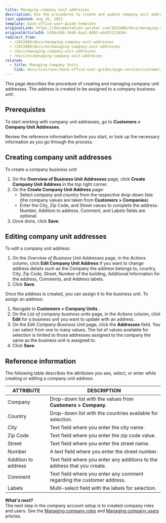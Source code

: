 ```yaml
---
title: Managing company unit addresses
description: Use the procedures to create and update company unit addresses after company units have been created in the Back Office.
last_updated: Aug 10, 2021
template: back-office-user-guide-template
originalLink: https://documentation.spryker.com/2021080/docs/managing-company-unit-addresses
originalArticleId: b3bbc8db-3448-4aa1-8d93-eb435113d36c
redirect_from:
  - /2021080/docs/managing-company-unit-addresses
  - /2021080/docs/en/managing-company-unit-addresses
  - /docs/managing-company-unit-addresses
  - /docs/en/managing-company-unit-addresses
related:
  - title: Managing Company Units
    link: docs/scos/user/back-office-user-guides/page.version/customer/company-account/managing-company-units.html
---
```


This page describes the procedure of creating and managing company unit addresses. The address is created to be assigned to a company business unit.

## Prerequistes

To start working with company unit addresses, go to **Customers&nbsp;<span aria-label="and then">></span> Company Unit Addresses**.

Review the reference information before you start, or look up the necessary information as you go through the process.

## Creating company unit addresses

To create a company business unit:
1. On the **Overview of Business Unit Addresses** page, click **Create Company Unit Address** in the top right corner.
2. On the **Create Company Unit Address** page:
    * Select _company_ and _country_ from the respective drop-down lists (the company values are taken from **Customers&nbsp;<span aria-label="and then">></span> Companies**).
    * Enter the City, Zip Code, and Street values to complete the address. Number, Addition to address, Comment, and Labels fields are optional.
3. Once done, click **Save**.

## Editing company unit addresses

To edit a company unit address:
1. On the *Overview of Business Unit Addresses* page, in the *Actions* column, click **Edit Company Unit Address** if you want to change address details such as the Company the address belongs to, country, City, Zip Code, Street, Number of the building, Additional Information for the address, Comments, and Address labels.
2. Click **Save**.

Once the address is created, you can assign it to the business unit.
To assign an address:
1. Navigate to **Customers&nbsp;<span aria-label="and then">></span> Company Units** .
2. On the *List of company business units* page,  in the _Actions_ column, click **Edit** for a business unit you want to update with an address.
3. On the *Edit Company Business Unit* page, click the **Addresses** field. You can select from one to many values. The list of values available for selection is limited to those addresses assigned to the company the same as the business unit is assigned to.
4. Click **Save**.

## Reference information

The following table describes the attributes you see, select, or enter while creating or editing a company unit address.

| ATTRIBUTE | DESCRIPTION |
| --- | --- |
| Company | Drop-down list with the values from **Customers&nbsp;<span aria-label="and then">></span> Company**. |
| Country | Drop-down list with the countries available for selection. |
| City | Text field where you enter the city name. |
| Zip Code | Text field where you enter the zip code value. |
| Street | Text field where you enter the street name. |
| Number | A text field where you enter the street number. |
|Addition to address|Text field where you enter any additions to the address that you create.|
|Comment|Text field where you enter any comment regarding the customer address.|
|Labels| Multi-select field with the labels for selection.|

**What's next?**
<br>The next step in the company account setup is to created company roles and users. See the [Managing company roles](/docs/scos/user/back-office-user-guides/{{page.version}}/customer/company-account/managing-company-roles.html) and [Managing company users](/docs/scos/user/back-office-user-guides/{{page.version}}/customer/company-account/managing-company-users.html) articles.
